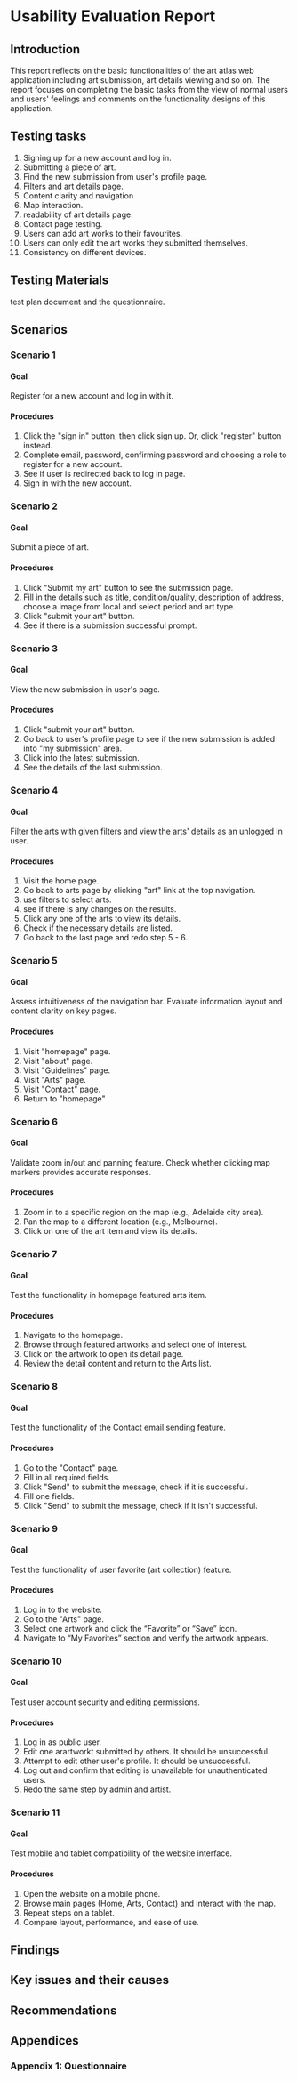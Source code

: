 # Usability Evaluation Report
## Introduction
This report reflects on the basic functionalities of the art atlas web application including art submission, art details viewing and so on. The report focuses on completing the basic tasks from the view of normal users and users' feelings and comments on the functionality designs of this application.

## Testing tasks
1. Signing up for a new account and log in.
2. Submitting a piece of art.
3. Find the new submission from user's profile page.
4. Filters and art details page.
5. Content clarity and navigation
6. Map interaction.
7. readability of art details page.
8. Contact page testing.
9. Users can add art works to their favourites.
10. Users can only edit the art works they submitted themselves.
11. Consistency on different devices.

## Testing Materials
test plan document and the questionnaire.

## Scenarios
### Scenario 1
#### Goal
Register for a new account and log in with it.

#### Procedures
1. Click the "sign in" button, then click sign up. Or, click "register" button instead.
2. Complete email, password, confirming password and choosing a role to register for a new account.
3. See if user is redirected back to log in page.
4. Sign in with the new account.

### Scenario 2
#### Goal
Submit a piece of art.

#### Procedures
1. Click "Submit my art" button to see the submission page.
2. Fill in the details such as title, condition/quality, description of address, choose a image from local and select period and art type.
3. Click "submit your art" button.
4. See if there is a submission successful prompt.

### Scenario 3
#### Goal
View the new submission in user's page.

#### Procedures
1. Click "submit your art" button.
2. Go back to user's profile page to see if the new submission is added into "my submission" area.
3. Click into the latest submission.
4. See the details of the last submission. 

### Scenario 4
#### Goal
Filter the arts with given filters and view the arts' details as an unlogged in user.

#### Procedures
1. Visit the home page.
2. Go back to arts page by clicking "art" link at the top navigation.
3. use filters to select arts.
4. see if there is any changes on the results.
5. Click any one of the arts to view its details.
6. Check if the necessary details are listed.
7. Go back to the last page and redo step 5 - 6.  

### Scenario 5
#### Goal
Assess intuitiveness of the navigation bar. Evaluate information layout and content clarity on key pages.

#### Procedures
1. Visit "homepage" page.
2. Visit "about" page.
3. Visit "Guidelines" page.
4. Visit "Arts" page.
5. Visit "Contact" page.
6. Return to "homepage"

### Scenario 6
#### Goal
Validate zoom in/out and panning feature. Check whether clicking map markers provides accurate responses.

#### Procedures
1. Zoom in to a specific region on the map (e.g., Adelaide city area).
2. Pan the map to a different location (e.g., Melbourne).
3. Click on one of the art item and view its details.

### Scenario 7
#### Goal
Test the functionality in homepage featured arts item.

#### Procedures
1. Navigate to the homepage.
2. Browse through featured artworks and select one of interest.
3. Click on the artwork to open its detail page.
4. Review the detail content and return to the Arts list.

### Scenario 8
#### Goal
Test the functionality of the Contact email sending feature.

#### Procedures
1. Go to the "Contact" page.
2. Fill in all required fields.
3. Click "Send" to submit the message, check if it is successful.
4. Fill one fields.
5. Click "Send" to submit the message, check if it isn't successful.

### Scenario 9
#### Goal
Test the functionality of user favorite (art collection) feature.

#### Procedures
1. Log in to the website.
2. Go to the "Arts" page.
3. Select one artwork and click the “Favorite” or “Save” icon.
4. Navigate to “My Favorites” section and verify the artwork appears.

### Scenario 10
#### Goal
Test user account security and editing permissions.

#### Procedures
1. Log in as public user.
2. Edit one arartworkt submitted by others. It should be unsuccessful.
3. Attempt to edit other user's profile. It should be unsuccessful.
4. Log out and confirm that editing is unavailable for unauthenticated users.
5. Redo the same step by admin and artist.

### Scenario 11
#### Goal
Test mobile and tablet compatibility of the website interface.

#### Procedures
1. Open the website on a mobile phone.
2. Browse main pages (Home, Arts, Contact) and interact with the map.
3. Repeat steps on a tablet.
4. Compare layout, performance, and ease of use.

## Findings 


## Key issues and their causes


## Recommendations


## Appendices
### Appendix 1: Questionnaire